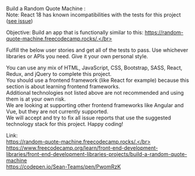 Build a Random Quote Machine :</br>
Note: React 18 has known incompatibilities with the tests for this project ([see issue](https://www.freecodecamp.org/learn/front-end-development-libraries/front-end-development-libraries-projects/build-a-random-quote-machine))

Objective: Build an app that is functionally similar to this: https://random-quote-machine.freecodecamp.rocks/.</br>

Fulfill the below user stories and get all of the tests to pass. Use whichever libraries or APIs you need. Give it your own personal style.</br>

You can use any mix of HTML, JavaScript, CSS, Bootstrap, SASS, React, Redux, and jQuery to complete this project. </br>
You should use a frontend framework (like React for example) because this section is about learning frontend frameworks. </br>
Additional technologies not listed above are not recommended and using them is at your own risk. </br>
We are looking at supporting other frontend frameworks like Angular and Vue, but they are not currently supported. </br>
We will accept and try to fix all issue reports that use the suggested technology stack for this project. Happy coding!</br>

Link:</br>
https://random-quote-machine.freecodecamp.rocks/.</br>
https://www.freecodecamp.org/learn/front-end-development-libraries/front-end-development-libraries-projects/build-a-random-quote-machine</br>
https://codepen.io/Sean-Teams/pen/PwomRzK
